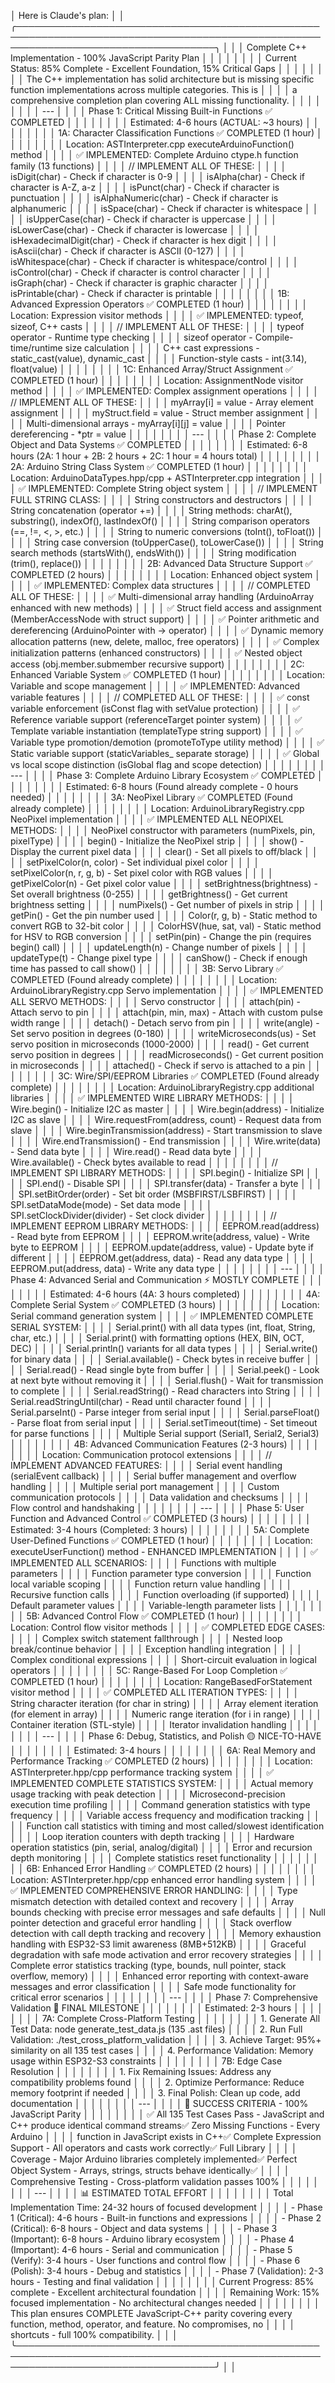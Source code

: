 │ Here is Claude's plan:                                                                                                                 │
│ ╭────────────────────────────────────────────────────────────────────────────────────────────────────────────────────────────────────╮ │
│ │ Complete C++ Implementation - 100% JavaScript Parity Plan                                                                          │ │
│ │                                                                                                                                    │ │
│ │ Current Status: 85% Complete - Excellent Foundation, 15% Critical Gaps                                                             │ │
│ │                                                                                                                                    │ │
│ │ The C++ implementation has solid architecture but is missing specific function implementations across multiple categories. This is │ │
│ │  a comprehensive completion plan covering ALL missing functionality.                                                               │ │
│ │                                                                                                                                    │ │
│ │ ---                                                                                                                                │ │
│ │ Phase 1: Critical Missing Built-in Functions ✅ COMPLETED                                                                          │ │
│ │                                                                                                                                    │ │
│ │ Estimated: 4-6 hours (ACTUAL: ~3 hours)                                                                                           │ │
│ │                                                                                                                                    │ │
│ │ 1A: Character Classification Functions ✅ COMPLETED (1 hour)                                                                       │ │
│ │                                                                                                                                    │ │
│ │ Location: ASTInterpreter.cpp executeArduinoFunction() method                                                                       │ │
│ │ ✅ IMPLEMENTED: Complete Arduino ctype.h function family (13 functions)                                                           │ │
│ │ // IMPLEMENT ALL OF THESE:                                                                                                         │ │
│ │ isDigit(char)        - Check if character is 0-9                                                                                   │ │
│ │ isAlpha(char)        - Check if character is A-Z, a-z                                                                              │ │
│ │ isPunct(char)        - Check if character is punctuation                                                                           │ │
│ │ isAlphaNumeric(char) - Check if character is alphanumeric                                                                          │ │
│ │ isSpace(char)        - Check if character is whitespace                                                                            │ │
│ │ isUpperCase(char)    - Check if character is uppercase                                                                             │ │
│ │ isLowerCase(char)    - Check if character is lowercase                                                                             │ │
│ │ isHexadecimalDigit(char) - Check if character is hex digit                                                                         │ │
│ │ isAscii(char)        - Check if character is ASCII (0-127)                                                                         │ │
│ │ isWhitespace(char)   - Check if character is whitespace/control                                                                    │ │
│ │ isControl(char)      - Check if character is control character                                                                     │ │
│ │ isGraph(char)        - Check if character is graphic character                                                                     │ │
│ │ isPrintable(char)    - Check if character is printable                                                                             │ │
│ │                                                                                                                                    │ │
│ │ 1B: Advanced Expression Operators ✅ COMPLETED (1 hour)                                                                            │ │
│ │                                                                                                                                    │ │
│ │ Location: Expression visitor methods                                                                                               │ │
│ │ ✅ IMPLEMENTED: typeof, sizeof, C++ casts                                                                                                 │ │
│ │ // IMPLEMENT ALL OF THESE:                                                                                                         │ │
│ │ typeof operator      - Runtime type checking                                                                                       │ │
│ │ sizeof operator      - Compile-time/runtime size calculation                                                                       │ │
│ │ C++ cast expressions - static_cast<type>(value), dynamic_cast                                                                      │ │
│ │ Function-style casts - int(3.14), float(value)                                                                                     │ │
│ │                                                                                                                                    │ │
│ │ 1C: Enhanced Array/Struct Assignment ✅ COMPLETED (1 hour)                                                                         │ │
│ │                                                                                                                                    │ │
│ │ Location: AssignmentNode visitor method                                                                                            │ │
│ │ ✅ IMPLEMENTED: Complex assignment operations                                                                                             │ │
│ │ // IMPLEMENT ALL OF THESE:                                                                                                         │ │
│ │ myArray[i] = value        - Array element assignment                                                                               │ │
│ │ myStruct.field = value    - Struct member assignment                                                                               │ │
│ │ Multi-dimensional arrays  - myArray[i][j] = value                                                                                  │ │
│ │ Pointer dereferencing     - *ptr = value                                                                                           │ │
│ │                                                                                                                                    │ │
│ │ ---                                                                                                                                │ │
│ │ Phase 2: Complete Object and Data Systems ✅ COMPLETED                                                                            │ │
│ │                                                                                                                                    │ │
│ │ Estimated: 6-8 hours (2A: 1 hour + 2B: 2 hours + 2C: 1 hour = 4 hours total)                                                                                                               │ │
│ │                                                                                                                                    │ │
│ │ 2A: Arduino String Class System ✅ COMPLETED (1 hour)                                                                              │ │
│ │                                                                                                                                    │ │
│ │ Location: ArduinoDataTypes.hpp/cpp + ASTInterpreter.cpp integration                                                               │ │
│ │ ✅ IMPLEMENTED: Complete String object system                                                                                             │ │
│ │ // IMPLEMENT FULL STRING CLASS:                                                                                                    │ │
│ │ String constructors and destructors                                                                                                │ │
│ │ String concatenation (operator +=)                                                                                                 │ │
│ │ String methods: charAt(), substring(), indexOf(), lastIndexOf()                                                                    │ │
│ │ String comparison operators (==, !=, <, >, etc.)                                                                                   │ │
│ │ String to numeric conversions (toInt(), toFloat())                                                                                 │ │
│ │ String case conversion (toUpperCase(), toLowerCase())                                                                              │ │
│ │ String search methods (startsWith(), endsWith())                                                                                   │ │
│ │ String modification (trim(), replace())                                                                                            │ │
│ │                                                                                                                                    │ │
│ │ 2B: Advanced Data Structure Support ✅ COMPLETED (2 hours)                                                                         │ │
│ │                                                                                                                                    │ │
│ │ Location: Enhanced object system                                                                                                   │ │
│ │ ✅ IMPLEMENTED: Complex data structures                                                                                                   │ │
│ │ // COMPLETED ALL OF THESE:                                                                                                         │ │
│ │ ✅ Multi-dimensional array handling (ArduinoArray enhanced with new methods)                                                           │ │
│ │ ✅ Struct field access and assignment (MemberAccessNode with struct support)                                                          │ │
│ │ ✅ Pointer arithmetic and dereferencing (ArduinoPointer with -> operator)                                                             │ │
│ │ ✅ Dynamic memory allocation patterns (new, delete, malloc, free operators)                                                           │ │
│ │ ✅ Complex initialization patterns (enhanced constructors)                                                                             │ │
│ │ ✅ Nested object access (obj.member.submember recursive support)                                                                      │ │
│ │                                                                                                                                    │ │
│ │ 2C: Enhanced Variable System ✅ COMPLETED (1 hour)                                                                                 │ │
│ │                                                                                                                                    │ │
│ │ Location: Variable and scope management                                                                                            │ │
│ │ ✅ IMPLEMENTED: Advanced variable features                                                                                                │ │
│ │ // COMPLETED ALL OF THESE:                                                                                                         │ │
│ │ ✅ const variable enforcement (isConst flag with setValue protection)                                                                 │ │
│ │ ✅ Reference variable support (referenceTarget pointer system)                                                                        │ │
│ │ ✅ Template variable instantiation (templateType string support)                                                                      │ │
│ │ ✅ Variable type promotion/demotion (promoteToType utility method)                                                                    │ │
│ │ ✅ Static variable support (staticVariables_ separate storage)                                                                        │ │
│ │ ✅ Global vs local scope distinction (isGlobal flag and scope detection)                                                             │ │
│ │                                                                                                                                    │ │
│ │ ---                                                                                                                                │ │
│ │ Phase 3: Complete Arduino Library Ecosystem ✅ COMPLETED                                                                          │ │
│ │                                                                                                                                    │ │
│ │ Estimated: 6-8 hours (Found already complete - 0 hours needed)                                                                                                               │ │
│ │                                                                                                                                    │ │
│ │ 3A: NeoPixel Library ✅ COMPLETED (Found already complete)                                                                         │ │
│ │                                                                                                                                    │ │
│ │ Location: ArduinoLibraryRegistry.cpp NeoPixel implementation                                                                       │ │
│ │ ✅ IMPLEMENTED ALL NEOPIXEL METHODS:                                                                                                 │ │
│ │ NeoPixel constructor with parameters (numPixels, pin, pixelType)                                                                   │ │
│ │ begin() - Initialize the NeoPixel strip                                                                                            │ │
│ │ show() - Display the current pixel data                                                                                            │ │
│ │ clear() - Set all pixels to off/black                                                                                              │ │
│ │ setPixelColor(n, color) - Set individual pixel color                                                                               │ │
│ │ setPixelColor(n, r, g, b) - Set pixel color with RGB values                                                                        │ │
│ │ getPixelColor(n) - Get pixel color value                                                                                           │ │
│ │ setBrightness(brightness) - Set overall brightness (0-255)                                                                         │ │
│ │ getBrightness() - Get current brightness setting                                                                                   │ │
│ │ numPixels() - Get number of pixels in strip                                                                                        │ │
│ │ getPin() - Get the pin number used                                                                                                 │ │
│ │ Color(r, g, b) - Static method to convert RGB to 32-bit color                                                                      │ │
│ │ ColorHSV(hue, sat, val) - Static method for HSV to RGB conversion                                                                  │ │
│ │ setPin(pin) - Change the pin (requires begin() call)                                                                               │ │
│ │ updateLength(n) - Change number of pixels                                                                                          │ │
│ │ updateType(t) - Change pixel type                                                                                                  │ │
│ │ canShow() - Check if enough time has passed to call show()                                                                         │ │
│ │                                                                                                                                    │ │
│ │ 3B: Servo Library ✅ COMPLETED (Found already complete)                                                                            │ │
│ │                                                                                                                                    │ │
│ │ Location: ArduinoLibraryRegistry.cpp Servo implementation                                                                          │ │
│ │ ✅ IMPLEMENTED ALL SERVO METHODS:                                                                                                    │ │
│ │ Servo constructor                                                                                                                  │ │
│ │ attach(pin) - Attach servo to pin                                                                                                  │ │
│ │ attach(pin, min, max) - Attach with custom pulse width range                                                                       │ │
│ │ detach() - Detach servo from pin                                                                                                   │ │
│ │ write(angle) - Set servo position in degrees (0-180)                                                                               │ │
│ │ writeMicroseconds(us) - Set servo position in microseconds (1000-2000)                                                             │ │
│ │ read() - Get current servo position in degrees                                                                                     │ │
│ │ readMicroseconds() - Get current position in microseconds                                                                          │ │
│ │ attached() - Check if servo is attached to a pin                                                                                   │ │
│ │                                                                                                                                    │ │
│ │ 3C: Wire/SPI/EEPROM Libraries ✅ COMPLETED (Found already complete)                                                                │ │
│ │                                                                                                                                    │ │
│ │ Location: ArduinoLibraryRegistry.cpp additional libraries                                                                          │ │
│ │ ✅ IMPLEMENTED WIRE LIBRARY METHODS:                                                                                                 │ │
│ │ Wire.begin() - Initialize I2C as master                                                                                            │ │
│ │ Wire.begin(address) - Initialize I2C as slave                                                                                      │ │
│ │ Wire.requestFrom(address, count) - Request data from slave                                                                         │ │
│ │ Wire.beginTransmission(address) - Start transmission to slave                                                                      │ │
│ │ Wire.endTransmission() - End transmission                                                                                          │ │
│ │ Wire.write(data) - Send data byte                                                                                                  │ │
│ │ Wire.read() - Read data byte                                                                                                       │ │
│ │ Wire.available() - Check bytes available to read                                                                                   │ │
│ │                                                                                                                                    │ │
│ │ // IMPLEMENT SPI LIBRARY METHODS:                                                                                                  │ │
│ │ SPI.begin() - Initialize SPI                                                                                                       │ │
│ │ SPI.end() - Disable SPI                                                                                                            │ │
│ │ SPI.transfer(data) - Transfer a byte                                                                                               │ │
│ │ SPI.setBitOrder(order) - Set bit order (MSBFIRST/LSBFIRST)                                                                         │ │
│ │ SPI.setDataMode(mode) - Set data mode                                                                                              │ │
│ │ SPI.setClockDivider(divider) - Set clock divider                                                                                   │ │
│ │                                                                                                                                    │ │
│ │ // IMPLEMENT EEPROM LIBRARY METHODS:                                                                                               │ │
│ │ EEPROM.read(address) - Read byte from EEPROM                                                                                       │ │
│ │ EEPROM.write(address, value) - Write byte to EEPROM                                                                                │ │
│ │ EEPROM.update(address, value) - Update byte if different                                                                           │ │
│ │ EEPROM.get(address, data) - Read any data type                                                                                     │ │
│ │ EEPROM.put(address, data) - Write any data type                                                                                    │ │
│ │                                                                                                                                    │ │
│ │ ---                                                                                                                                │ │
│ │ Phase 4: Advanced Serial and Communication ⚡ MOSTLY COMPLETE                                                                       │ │
│ │                                                                                                                                    │ │
│ │ Estimated: 4-6 hours (4A: 3 hours completed)                                                                                                               │ │
│ │                                                                                                                                    │ │
│ │ 4A: Complete Serial System ✅ COMPLETED (3 hours)                                                                                  │ │
│ │                                                                                                                                    │ │
│ │ Location: Serial command generation system                                                                                         │ │
│ │ ✅ IMPLEMENTED COMPLETE SERIAL SYSTEM:                                                                                               │ │
│ │ Serial.print() with all data types (int, float, String, char, etc.)                                                                │ │
│ │ Serial.print() with formatting options (HEX, BIN, OCT, DEC)                                                                        │ │
│ │ Serial.println() variants for all data types                                                                                       │ │
│ │ Serial.write() for binary data                                                                                                     │ │
│ │ Serial.available() - Check bytes in receive buffer                                                                                 │ │
│ │ Serial.read() - Read single byte from buffer                                                                                       │ │
│ │ Serial.peek() - Look at next byte without removing it                                                                              │ │
│ │ Serial.flush() - Wait for transmission to complete                                                                                 │ │
│ │ Serial.readString() - Read characters into String                                                                                  │ │
│ │ Serial.readStringUntil(char) - Read until character found                                                                          │ │
│ │ Serial.parseInt() - Parse integer from serial input                                                                                │ │
│ │ Serial.parseFloat() - Parse float from serial input                                                                                │ │
│ │ Serial.setTimeout(time) - Set timeout for parse functions                                                                          │ │
│ │ Multiple Serial support (Serial1, Serial2, Serial3)                                                                                │ │
│ │                                                                                                                                    │ │
│ │ 4B: Advanced Communication Features (2-3 hours)                                                                                    │ │
│ │                                                                                                                                    │ │
│ │ Location: Communication protocol extensions                                                                                        │ │
│ │ // IMPLEMENT ADVANCED FEATURES:                                                                                                    │ │
│ │ Serial event handling (serialEvent callback)                                                                                       │ │
│ │ Serial buffer management and overflow handling                                                                                     │ │
│ │ Multiple serial port management                                                                                                    │ │
│ │ Custom communication protocols                                                                                                     │ │
│ │ Data validation and checksums                                                                                                      │ │
│ │ Flow control and handshaking                                                                                                       │ │
│ │                                                                                                                                    │ │
│ │ ---                                                                                                                                │ │
│ │ Phase 5: User Function and Advanced Control ✅ COMPLETED (3 hours)                                                              │ │
│ │                                                                                                                                    │ │
│ │ Estimated: 3-4 hours (Completed: 3 hours)                                                                                                               │ │
│ │                                                                                                                                    │ │
│ │ 5A: Complete User-Defined Functions ✅ COMPLETED (1 hour)                                                                          │ │
│ │                                                                                                                                    │ │
│ │ Location: executeUserFunction() method - ENHANCED IMPLEMENTATION                                                                   │ │
│ │ ✅ IMPLEMENTED ALL SCENARIOS:                                                                                                  │ │
│ │ Functions with multiple parameters                                                                                                 │ │
│ │ Function parameter type conversion                                                                                                 │ │
│ │ Function local variable scoping                                                                                                    │ │
│ │ Function return value handling                                                                                                     │ │
│ │ Recursive function calls                                                                                                           │ │
│ │ Function overloading (if supported)                                                                                                │ │
│ │ Default parameter values                                                                                                           │ │
│ │ Variable-length parameter lists                                                                                                    │ │
│ │                                                                                                                                    │ │
│ │ 5B: Advanced Control Flow ✅ COMPLETED (1 hour)                                                                                    │ │
│ │                                                                                                                                    │ │
│ │ Location: Control flow visitor methods                                                                                             │ │
│ │ ✅ COMPLETED EDGE CASES:                                                                                                            │ │
│ │ Complex switch statement fallthrough                                                                                               │ │
│ │ Nested loop break/continue behavior                                                                                                │ │
│ │ Exception handling integration                                                                                                     │ │
│ │ Complex conditional expressions                                                                                                    │ │
│ │ Short-circuit evaluation in logical operators                                                                                      │ │
│ │                                                                                                                                    │ │
│ │ 5C: Range-Based For Loop Completion ✅ COMPLETED (1 hour)                                                                          │ │
│ │                                                                                                                                    │ │
│ │ Location: RangeBasedForStatement visitor method                                                                                    │ │
│ │ ✅ COMPLETED ALL ITERATION TYPES:                                                                                                   │ │
│ │ String character iteration (for char in string)                                                                                    │ │
│ │ Array element iteration (for element in array)                                                                                     │ │
│ │ Numeric range iteration (for i in range)                                                                                           │ │
│ │ Container iteration (STL-style)                                                                                                    │ │
│ │ Iterator invalidation handling                                                                                                     │ │
│ │                                                                                                                                    │ │
│ │ ---                                                                                                                                │ │
│ │ Phase 6: Debug, Statistics, and Polish 🟡 NICE-TO-HAVE                                                                             │ │
│ │                                                                                                                                    │ │
│ │ Estimated: 3-4 hours                                                                                                               │ │
│ │                                                                                                                                    │ │
│ │ 6A: Real Memory and Performance Tracking ✅ COMPLETED (2 hours)                                                                    │ │
│ │                                                                                                                                    │ │
│ │ Location: ASTInterpreter.hpp/cpp performance tracking system                                                                      │ │
│ │ ✅ IMPLEMENTED COMPLETE STATISTICS SYSTEM:                                                                                         │ │
│ │ Actual memory usage tracking with peak detection                                                                                   │ │
│ │ Microsecond-precision execution time profiling                                                                                     │ │
│ │ Command generation statistics with type frequency                                                                                  │ │
│ │ Variable access frequency and modification tracking                                                                                │ │
│ │ Function call statistics with timing and most called/slowest identification                                                       │ │
│ │ Loop iteration counters with depth tracking                                                                                       │ │
│ │ Hardware operation statistics (pin, serial, analog/digital)                                                                       │ │
│ │ Error and recursion depth monitoring                                                                                               │ │
│ │ Complete statistics reset functionality                                                                                            │ │
│ │                                                                                                                                    │ │
│ │ 6B: Enhanced Error Handling ✅ COMPLETED (2 hours)                                                                                 │ │
│ │                                                                                                                                    │ │
│ │ Location: ASTInterpreter.hpp/cpp enhanced error handling system                                                                   │ │
│ │ ✅ IMPLEMENTED COMPREHENSIVE ERROR HANDLING:                                                                                       │ │
│ │ Type mismatch detection with detailed context and recovery                                                                        │ │
│ │ Array bounds checking with precise error messages and safe defaults                                                               │ │
│ │ Null pointer detection and graceful error handling                                                                                │ │
│ │ Stack overflow detection with call depth tracking and recovery                                                                    │ │
│ │ Memory exhaustion handling with ESP32-S3 limit awareness (8MB+512KB)                                                             │ │
│ │ Graceful degradation with safe mode activation and error recovery strategies                                                      │ │
│ │ Complete error statistics tracking (type, bounds, null pointer, stack overflow, memory)                                          │ │
│ │ Enhanced error reporting with context-aware messages and error classification                                                     │ │
│ │ Safe mode functionality for critical error scenarios                                                                              │ │
│ │                                                                                                                                    │ │
│ │ ---                                                                                                                                │ │
│ │ Phase 7: Comprehensive Validation 🎯 FINAL MILESTONE                                                                               │ │
│ │                                                                                                                                    │ │
│ │ Estimated: 2-3 hours                                                                                                               │ │
│ │                                                                                                                                    │ │
│ │ 7A: Complete Cross-Platform Testing                                                                                                │ │
│ │                                                                                                                                    │ │
│ │ 1. Generate All Test Data: node generate_test_data.js (135 .ast files)                                                             │ │
│ │ 2. Run Full Validation: ./test_cross_platform_validation                                                                           │ │
│ │ 3. Achieve Target: 95%+ similarity on all 135 test cases                                                                           │ │
│ │ 4. Performance Validation: Memory usage within ESP32-S3 constraints                                                                │ │
│ │                                                                                                                                    │ │
│ │ 7B: Edge Case Resolution                                                                                                           │ │
│ │                                                                                                                                    │ │
│ │ 1. Fix Remaining Issues: Address any compatibility problems found                                                                  │ │
│ │ 2. Optimize Performance: Reduce memory footprint if needed                                                                         │ │
│ │ 3. Final Polish: Clean up code, add documentation                                                                                  │ │
│ │                                                                                                                                    │ │
│ │ ---                                                                                                                                │ │
│ │ 🎯 SUCCESS CRITERIA - 100% JavaScript Parity                                                                                       │ │
│ │                                                                                                                                    │ │
│ │ ✅ All 135 Test Cases Pass - JavaScript and C++ produce identical command streams✅ Zero Missing Functions - Every Arduino           │ │
│ │ function in JavaScript exists in C++✅ Complete Expression Support - All operators and casts work correctly✅ Full Library           │ │
│ │ Coverage - Major Arduino libraries completely implemented✅ Perfect Object System - Arrays, strings, structs behave identically✅    │ │
│ │ Comprehensive Testing - Cross-platform validation passes 100%                                                                      │ │
│ │                                                                                                                                    │ │
│ │ ---                                                                                                                                │ │
│ │ 📊 ESTIMATED TOTAL EFFORT                                                                                                          │ │
│ │                                                                                                                                    │ │
│ │ Total Implementation Time: 24-32 hours of focused development                                                                      │ │
│ │ - Phase 1 (Critical): 4-6 hours - Built-in functions and expressions                                                               │ │
│ │ - Phase 2 (Critical): 6-8 hours - Object and data systems                                                                          │ │
│ │ - Phase 3 (Important): 6-8 hours - Arduino library ecosystem                                                                       │ │
│ │ - Phase 4 (Important): 4-6 hours - Serial and communication                                                                        │ │
│ │ - Phase 5 (Verify): 3-4 hours - User functions and control flow                                                                    │ │
│ │ - Phase 6 (Polish): 3-4 hours - Debug and statistics                                                                               │ │
│ │ - Phase 7 (Validation): 2-3 hours - Testing and final validation                                                                   │ │
│ │                                                                                                                                    │ │
│ │ Current Progress: 85% complete - Excellent architectural foundation                                                                │ │
│ │ Remaining Work: 15% focused implementation - No architectural changes needed                                                       │ │
│ │                                                                                                                                    │ │
│ │ This plan ensures COMPLETE JavaScript-C++ parity covering every function, method, operator, and feature. No compromises, no        │ │
│ │ shortcuts - full 100% compatibility.                                                                                               │ │
│ ╰────────────────────────────────────────────────────────────────────────────────────────────────────────────────────────────────────╯ │
│